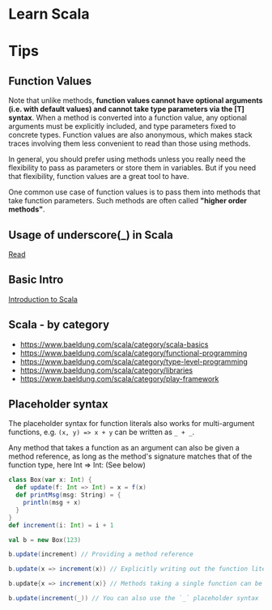 # Learn Scala



# Tips

## Function Values

Note that unlike methods, **function values cannot have optional arguments (i.e. with default values) and cannot take type parameters via the [T] syntax**. When a method is converted into a function value, any optional arguments must be explicitly included, and type parameters fixed to concrete types. Function values are also anonymous, which makes stack traces involving them less convenient to read than those using methods.

In general, you should prefer using methods unless you really need the flexibility to pass as parameters or store them in variables. But if you need that flexibility, function values are a great tool to have.

One common use case of function values is to pass them into methods that take function parameters. Such methods are often called **"higher order methods"**.

## Usage of underscore(_) in Scala
[Read](https://www.baeldung.com/scala/underscore)

## Basic Intro
[Introduction to Scala](https://www.baeldung.com/scala/scala-intro)

## Scala - by category
* https://www.baeldung.com/scala/category/scala-basics
* https://www.baeldung.com/scala/category/functional-programming
* https://www.baeldung.com/scala/category/type-level-programming
* https://www.baeldung.com/scala/category/libraries
* https://www.baeldung.com/scala/category/play-framework

## Placeholder syntax

The placeholder syntax for function literals also works for multi-argument functions, e.g. ```(x, y) => x + y``` can be written as ```_ + _```.

Any method that takes a function as an argument can also be given a method reference, as long as the method's signature matches that of the function type, here Int => Int: (See below)

```scala
class Box(var x: Int) {
  def update(f: Int => Int) = x = f(x)
  def printMsg(msg: String) = {
    println(msg + x)
  }
}
def increment(i: Int) = i + 1

val b = new Box(123)

b.update(increment) // Providing a method reference

b.update(x => increment(x)) // Explicitly writing out the function literal

b.update{x => increment(x)} // Methods taking a single function can be called with {}s

b.update(increment(_)) // You can also use the `_` placeholder syntax
```